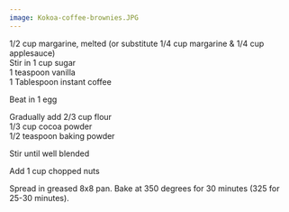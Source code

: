 ```yaml
---
image: Kokoa-coffee-brownies.JPG
---
```


1/2 cup margarine, melted (or substitute 1/4 cup margarine & 1/4 cup applesauce)  
Stir in 1 cup sugar  
1 teaspoon vanilla  
1 Tablespoon instant coffee  

Beat in 1 egg  

Gradually add 2/3 cup flour  
1/3 cup cocoa powder  
1/2 teaspoon baking powder  

Stir until well blended 

Add 1 cup chopped nuts 

Spread in greased 8x8 pan. Bake at 350 degrees for 30 minutes (325 for 25-30 minutes).
